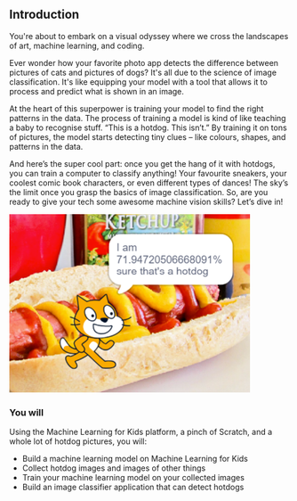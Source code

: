 ## Introduction
You're about to embark on a visual odyssey where we cross the landscapes of art, machine learning, and coding.

Ever wonder how your favorite photo app detects the difference between pictures of cats and pictures of dogs? It's all due to the science of image classification. It's like equipping your model with a tool that allows it to process and predict what is shown in an image.

At the heart of this superpower is training your model to find the right patterns in the data. The process of training a model is kind of like teaching a baby to recognise stuff. “This is a hotdog. This isn’t.” By training it on tons of pictures, the model starts detecting tiny clues – like colours, shapes, and patterns in the data.

And here’s the super cool part: once you get the hang of it with hotdogs, you can train a computer to classify anything! Your favourite sneakers, your coolest comic book characters, or even different types of dances! The sky’s the limit once you grasp the basics of image classification. So, are you ready to give your tech some awesome machine vision skills? Let’s dive in!


![Image showing a cat standing in front of a hotdog saying the confidence score of a machine learning model that it is indeed a hotdog](images/demo_shot.png)


### You will

Using the Machine Learning for Kids platform, a pinch of Scratch, and a whole lot of hotdog pictures, you will:
  + Build a machine learning model on Machine Learning for Kids
  + Collect hotdog images and images of other things
  + Train your machine learning model on your collected images
  + Build an image classifier application that can detect hotdogs 

